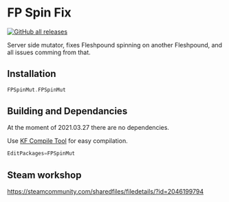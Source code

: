 # FP Spin Fix

[![GitHub all releases](https://img.shields.io/github/downloads/InsultingPros/FPSpinMut/total)](https://github.com/InsultingPros/FPSpinMut/releases)

Server side mutator, fixes Fleshpound spinning on another Fleshpound, and all issues comming from that.

## Installation

```cpp
FPSpinMut.FPSpinMut
```

## Building and Dependancies

At the moment of 2021.03.27 there are no dependencies.

Use [KF Compile Tool](https://github.com/InsultingPros/KFCompileTool) for easy compilation.

```cpp
EditPackages=FPSpinMut
```

## Steam workshop

<https://steamcommunity.com/sharedfiles/filedetails/?id=2046199794>

